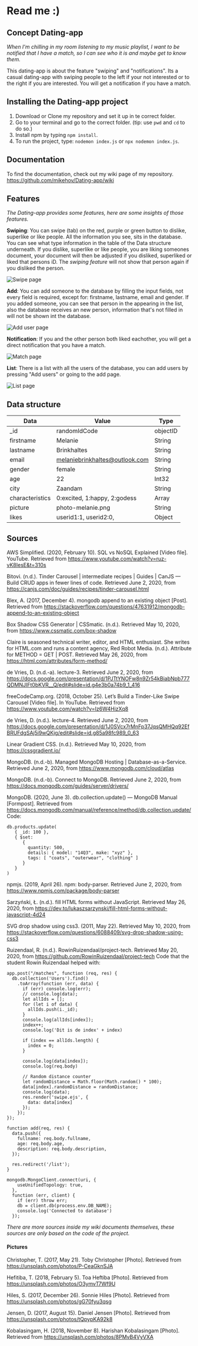# Read me :)

## Concept Dating-app
_When I'm chilling in my room listening to my music playlist, I want to be notified that I have a match, so I can see who it is and maybe get to know them._

This dating-app is about the feature "swiping" and "notifications". Its a casual dating-app with swiping people to the left if your not interested or to the right if you are interested. You will get a notification if you have a match.

## Installing the Dating-app project
1. Download or Clone my repository and set it up in te correct folder. 
2. Go to your terminal and go to the correct folder. (tip: use `pwd` and `cd` to do so.)
3. Install npm by typing `npm install`.
4. To run the project, type: `nodemon index.js` or `npx nodemon index.js`.

## Documentation
To find the documentation, check out my wiki page of my repository. 
https://github.com/mikehov/Dating-app/wiki

## Features
_The Dating-app provides some features, here are some insights of those features._

**Swiping**:
You can swipe (tab) on the red, purple or green button to dislike, superlike or like people. All the information you see, sits in the database. You can see what type information in the table of the Data structure underneath. If you dislike, superlike or like people, you are liking someones document, your document will then be adjusted if you disliked, superliked or liked that persons iD. The _swiping feature_ will not show that person again if you disliked the person. 

![Swipe page](https://raw.githubusercontent.com/wiki/mikehov/Dating-app/images/page-swipe.png "Swipe page")

**Add**:
You can add someone to the database by filling the input fields, not every field is required, except for: firstname, lastname, email and gender. If you added someone, you can see that person in the appearing in the list, also the database receives an new person, information that's not filled in will not be shown int the database.

![Add user page](https://raw.githubusercontent.com/wiki/mikehov/Dating-app/images/page-add.png "Add page")

**Notification**:
If you and the other person both liked eachother, you will get a direct notification that you have a match. 

![Match page](https://raw.githubusercontent.com/wiki/mikehov/Dating-app/images/page-match.png "Match page")

**List**:
There is a list with all the users of the database, you can add users by pressing "Add users" or going to the add page.

![List page](https://raw.githubusercontent.com/wiki/mikehov/Dating-app/images/page-list.png "List page")

## Data structure
| **Data**           | **Value**                      | **Type**         |
|--------------------|--------------------------------|------------------|
| _id                | randomIdCode                   | objectID         |
| firstname          | Melanie                        | String           |
| lastname           | Brinkhaltes                    | String           | 
| email              | melaniebrinkhaltes@outlook.com | String           | 
| gender             | female                         | String           | 
| age                | 22                             | Int32            | 
| city               | Zaandam                        | String           | 
| characteristics    | 0:excited, 1:happy, 2:godess   | Array            | 
| picture            | photo-melanie.png              | String           | 
| likes              | userid1:1, userid2:0,          | Object           | 


## Sources
AWS Simplified. (2020, February 10). SQL vs NoSQL Explained [Video file]. YouTube. Retrieved from https://www.youtube.com/watch?v=ruz-vK8IesE&t=310s

Bitovi. (n.d.). Tinder Carousel | intermediate recipes | Guides | CanJS — Build CRUD apps in fewer lines of code. Retrieved June 2, 2020, from https://canjs.com/doc/guides/recipes/tinder-carousel.html

Blex, A. (2017, December 4). mongodb append to an existing object [Post]. Retrieved from https://stackoverflow.com/questions/47631912/mongodb-append-to-an-existing-object

Box Shadow CSS Generator | CSSmatic. (n.d.). Retrieved May 10, 2020, from https://www.cssmatic.com/box-shadow 

Claire is seasoned technical writer, editor, and HTML enthusiast. She writes for HTML.com and runs a content agency, Red Robot Media. (n.d.). Attribute for METHOD = GET | POST. Retrieved May 26, 2020, from https://html.com/attributes/form-method/

de Vries, D. (n.d.-a). lecture-3. Retrieved June 2, 2020, from https://docs.google.com/presentation/d/1PJTtYNOFw8n9Zr54kBiabNpb777QDMNJIFt0bKVR__Q/edit#slide=id.g4e3b0a74b9_1_416

freeCodeCamp.org. (2018, October 25). Let’s Build a Tinder-Like Swipe Carousel [Video file]. In YouTube. Retrieved from https://www.youtube.com/watch?v=Iz6W4HizXq8

de Vries, D. (n.d.). lecture-4. Retrieved June 2, 2020, from https://docs.google.com/presentation/d/1J0SVcx7rMnFp37JqsQMHQq92EfBRUFdgSAj5i9wQKjg/edit#slide=id.g85a98fc989_0_63

Linear Gradient CSS. (n.d.). Retrieved May 10, 2020, from https://cssgradient.io/

MongoDB. (n.d.-b). Managed MongoDB Hosting | Database-as-a-Service. Retrieved June 2, 2020, from https://www.mongodb.com/cloud/atlas

MongoDB. (n.d.-b). Connect to MongoDB. Retrieved June 2, 2020, from https://docs.mongodb.com/guides/server/drivers/

MongoDB. (2020, June 3). db.collection.update() — MongoDB Manual [Formpost]. Retrieved from https://docs.mongodb.com/manual/reference/method/db.collection.update/ Code:
```
db.products.update(
   { _id: 100 },
   { $set:
      {
        quantity: 500,
        details: { model: "14Q3", make: "xyz" },
        tags: [ "coats", "outerwear", "clothing" ]
      }
   }
)
```

npmjs. (2019, April 26). npm: body-parser. Retrieved June 2, 2020, from https://www.npmjs.com/package/body-parser

Sarzyński, Ł. (n.d.). fill HTML forms without JavaScript. Retrieved May 26, 2020, from https://dev.to/lukaszsarzynski/fill-html-forms-without-javascript-4d24

SVG drop shadow using css3. (2011, May 22). Retrieved May 10, 2020, from https://stackoverflow.com/questions/6088409/svg-drop-shadow-using-css3

Ruizendaal, R. (n.d.). RowinRuizendaal/project-tech. Retrieved May 20, 2020, from https://github.com/RowinRuizendaal/project-tech
Code that the student Rowin Ruizendaal helped with:
```
app.post("/matches", function (req, res) {
  db.collection('Users').find() 
    .toArray(function (err, data) {
      if (err) console.log(err);
      // console.log(data);
      let allIds = [];
      for (let i of data) {
        allIds.push(i._id);
      }
      console.log(allIds[index]);
      index++;
      console.log('Dit is de index' + index)

      if (index == allIds.length) {
        index = 0;
      }

      console.log(data[index]);
      console.log(req.body)

      // Random distance counter
      let randomDistance = Math.floor(Math.random() * 100);
      data[index].randomDistance = randomDistance;
      console.log(data);
      res.render('swipe.ejs', {
        data: data[index]
      }); 
    });
});

function add(req, res) {
  data.push({
    fullname: req.body.fullname,
    age: req.body.age,
    description: req.body.description,
  });

  res.redirect('/list');
}

mongodb.MongoClient.connect(uri, {
    useUnifiedTopology: true,
  },
  function (err, client) {
    if (err) throw err;
    db = client.db(process.env.DB_NAME);
    console.log('Connected to database')
  });
```

_There are more sources inside my wiki documents themselves, these sources are only based on the code of the project._

#### Pictures
Christopher, T. (2017, May 21). Toby Christopher [Photo]. Retrieved from https://unsplash.com/photos/P-CeaGknSJA

Hefitiba, T. (2018, February 5). Toa Heftiba [Photo]. Retrieved from https://unsplash.com/photos/O3ymvT7Wf9U

Hiles, S. (2017, December 26). Sonnie Hiles [Photo]. Retrieved from https://unsplash.com/photos/gG70fyu3qsg

Jensen, D. (2017, August 15). Daniel Jensen [Photo]. Retrieved from https://unsplash.com/photos/tQpypKA92k8

Kobalasingam, H. (2018, November 8). Harishan Kobalasingam [Photo]. Retrieved from https://unsplash.com/photos/8PMvB4VyVXA
